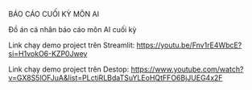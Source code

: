 BÁO CÁO CUỐI KỲ MÔN AI 

Đồ án cá nhân báo cáo môn AI cuối kỳ

Link chạy demo project trên Streamlit: https://youtu.be/Fnv1rE4WbcE?si=H1vokO6-KZP0Jwey

Link chạy demo project trên Destop: https://www.youtube.com/watch?v=GX8S5lOFJuA&list=PLctiRLBdaTSuYLEoHQtFFO6BjJUEG4x2F
